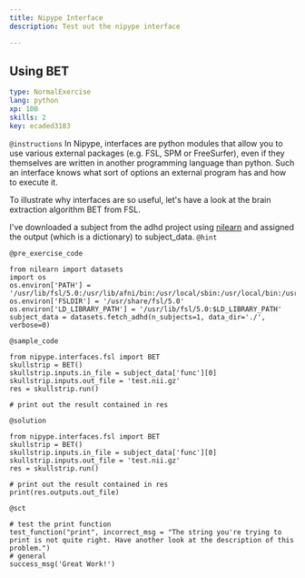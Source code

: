 ```yaml
---
title: Nipype Interface
description: Test out the nipype interface

---
```

## Using BET
```yaml
type: NormalExercise
lang: python
xp: 100
skills: 2
key: ecaded3183
```


`@instructions`
In Nipype, interfaces are python modules that allow you to use various external packages (e.g. FSL, SPM or FreeSurfer), even if they themselves are written in another programming language than python. Such an interface knows what sort of options an external program has and how to execute it.

To illustrate why interfaces are so useful, let's have a look at the brain extraction algorithm BET from FSL. 

I've downloaded a subject from the adhd project using [nilearn](http://nilearn.github.io/modules/generated/nilearn.datasets.fetch_adhd.html) and assigned the output (which is a dictionary) to subject_data. 
`@hint`

`@pre_exercise_code`
```{python}
from nilearn import datasets
import os
os.environ['PATH'] = '/usr/lib/fsl/5.0:/usr/lib/afni/bin:/usr/local/sbin:/usr/local/bin:/usr/sbin:/usr/bin:/sbin:/bin'
os.environ['FSLDIR'] = '/usr/share/fsl/5.0'
os.environ['LD_LIBRARY_PATH'] = '/usr/lib/fsl/5.0:$LD_LIBRARY_PATH'
subject_data = datasets.fetch_adhd(n_subjects=1, data_dir='./', verbose=0)
```

`@sample_code`
```{python}
from nipype.interfaces.fsl import BET
skullstrip = BET()
skullstrip.inputs.in_file = subject_data['func'][0]
skullstrip.inputs.out_file = 'test.nii.gz'
res = skullstrip.run()

# print out the result contained in res
```

`@solution`
```{python}
from nipype.interfaces.fsl import BET
skullstrip = BET()
skullstrip.inputs.in_file = subject_data['func'][0]
skullstrip.inputs.out_file = 'test.nii.gz'
res = skullstrip.run()

# print out the result contained in res
print(res.outputs.out_file)
```

`@sct`
```{python}
# test the print function
test_function("print", incorrect_msg = "The string you're trying to print is not quite right. Have another look at the description of this problem.")
# general
success_msg('Great Work!')
```
